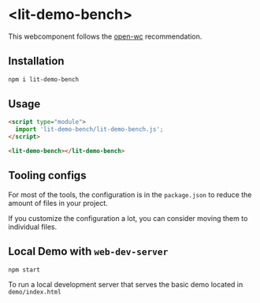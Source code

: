 # \<lit-demo-bench>

This webcomponent follows the [open-wc](https://github.com/open-wc/open-wc) recommendation.

## Installation

```bash
npm i lit-demo-bench
```

## Usage

```html
<script type="module">
  import 'lit-demo-bench/lit-demo-bench.js';
</script>

<lit-demo-bench></lit-demo-bench>
```



## Tooling configs

For most of the tools, the configuration is in the `package.json` to reduce the amount of files in your project.

If you customize the configuration a lot, you can consider moving them to individual files.

## Local Demo with `web-dev-server`

```bash
npm start
```

To run a local development server that serves the basic demo located in `demo/index.html`
